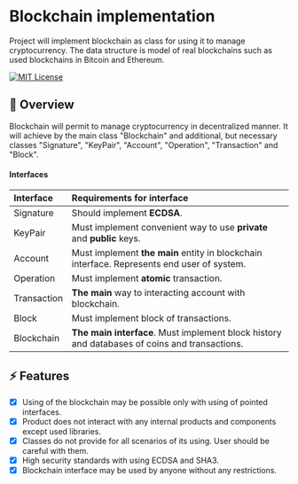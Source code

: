 # Blockchain implementation

Project will implement blockchain as class for using it to manage cryptocurrency.
The data structure is model of real blockchains such as used blockchains in Bitcoin and Ethereum.

[![MIT License](https://img.shields.io/apm/l/atomic-design-ui.svg)](https://choosealicense.com/licenses/mit/)

## 🚀 Overview

Blockchain will permit to manage cryptocurrency in decentralized manner. It will
achieve by the main class "Blockchain" and additional, but necessary classes "Signature", 
"KeyPair", "Account", "Operation", "Transaction" and "Block".

#### Interfaces

| Interface   | Requirements for interface                                                                    |
| :---------- | :-------------------------------------------------------------------------------------------- |
| Signature   | Should implement **ECDSA**.                                                                   |
| KeyPair     | Must implement convenient way to use **private** and **public** keys.                         |
| Account     | Must implement **the main** entity in blockchain interface. Represents end user of system.    |
| Operation   | Must implement **atomic** transaction.                                                        |
| Transaction | **The main** way to interacting account with blockchain.                                      | 
| Block       | Must implement block of transactions.                                                         |
| Blockchain  | **The main interface**. Must implement block history and databases of coins and transactions. |

## ⚡️ Features

- [x] Using of the blockchain may be possible only with using of pointed interfaces.
- [x] Product does not interact with any internal products and components except used libraries.
- [x] Classes do not provide for all scenarios of its using. User should be careful with them.
- [x] High security standards with using ECDSA and SHA3.
- [x] Blockchain interface may be used by anyone without any restrictions.
